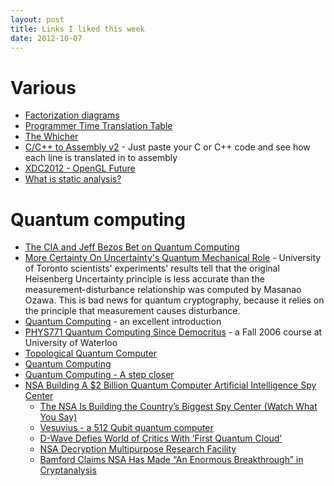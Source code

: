 ```yaml
---
layout: post
title: Links I liked this week
date: 2012-10-07
---
```

# Various

* [Factorization diagrams](http://mathlesstraveled.com/2012/10/05/factorization-diagrams/)
* [Programmer Time Translation Table](http://coding.abel.nu/2012/06/programmer-time-translation-table/)
* [The Whicher](https://www.thewhicher.com/)
* [C/C++ to Assembly v2](http://assembly.ynh.io/) - Just paste your C or C++ code and see how each line is translated in to assembly
* [XDC2012 - OpenGL Future](http://www.youtube.com/watch?v=LesAb4sTXgA)
* [What is static analysis?](http://matt.might.net/articles/intro-static-analysis/)

# Quantum computing

* [The CIA and Jeff Bezos Bet on Quantum Computing](http://www.technologyreview.com/news/429429/the-cia-and-jeff-bezos-bet-on-quantum-computing/)
* [More Certainty On Uncertainty's Quantum Mechanical Role](http://www.sciencedaily.com/releases/2012/10/121004121638.htm) - University of Toronto scientists' experiments' results tell that the original Heisenberg Uncertainty principle is less accurate than the measurement-disturbance relationship was computed by Masanao Ozawa. This is bad news for quantum cryptography, because it relies on the principle that measurement causes disturbance.
* [Quantum Computing](http://plato.stanford.edu/entries/qt-quantcomp/) - an excellent introduction
* [PHYS771 Quantum Computing Since Democritus](http://www.scottaaronson.com/democritus/default.html) - a Fall 2006 course at University of Waterloo
* [Topological Quantum Computer](http://en.wikipedia.org/wiki/Topological_quantum_computer)
* [Quantum Computing](http://www.explainingcomputers.com/quantum.html)
* [Quantum Computing - A step closer](http://www.abc.net.au/radionational/programs/scienceshow/quantum-computing-e28093-a-step-closer/4159782)
* [NSA Building A $2 Billion Quantum Computer Artificial Intelligence Spy Center](http://blog.alexanderhiggins.com/2012/03/18/nsa-building-a-2-billion-quantum-computer-spy-center-98341/)
  * [The NSA Is Building the Country’s Biggest Spy Center (Watch What You Say)](http://www.wired.com/threatlevel/2012/03/ff_nsadatacenter/all/1)
  * [Vesuvius - a 512 Qubit quantum computer](http://universal-machine.blogspot.com/2012/04/vesuvius-512-qubit-quantum-computer.html)
  * [D-Wave Defies World of Critics With ‘First Quantum Cloud’](http://www.wired.com/wiredenterprise/2012/02/dwave-quantum-cloud/all/1)
  * [NSA Decryption Multipurpose Research Facility](http://cryptome.org/2012-info/nsa-mrf/nsa-mrf.htm)
  * [Bamford Claims NSA Has Made “An Enormous Breakthrough” in Cryptanalysis](http://cryptogon.com/?p=28078)
